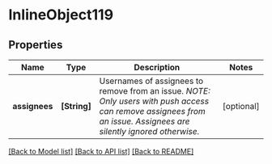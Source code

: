 # InlineObject119

## Properties
Name | Type | Description | Notes
------------ | ------------- | ------------- | -------------
**assignees** | **[String]** | Usernames of assignees to remove from an issue. _NOTE: Only users with push access can remove assignees from an issue. Assignees are silently ignored otherwise._ | [optional] 

[[Back to Model list]](../README.md#documentation-for-models) [[Back to API list]](../README.md#documentation-for-api-endpoints) [[Back to README]](../README.md)


